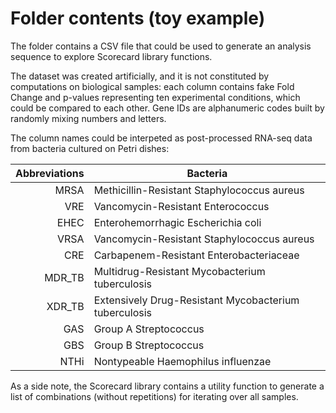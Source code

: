 # Folder contents (toy example)

The folder contains a CSV file that could be used to generate an analysis sequence to explore Scorecard library functions.

The dataset was created artificially, and it is not constituted by computations on biological samples: each column contains fake Fold Change and p-values representing ten experimental conditions, which could be compared to each other. Gene IDs are alphanumeric codes built by randomly mixing numbers and letters.

The column names could be interpeted as post-processed RNA-seq data from bacteria cultured on Petri dishes:

| Abbreviations | Bacteria |
|-----:|---------------|
|MRSA| Methicillin-Resistant Staphylococcus aureus|
|VRE| Vancomycin-Resistant Enterococcus|
|EHEC| Enterohemorrhagic Escherichia coli|
|VRSA| Vancomycin-Resistant Staphylococcus aureus|
|CRE| Carbapenem-Resistant Enterobacteriaceae|
|MDR_TB | Multidrug-Resistant Mycobacterium tuberculosis|
|XDR_TB | Extensively Drug-Resistant Mycobacterium tuberculosis|
|GAS| Group A Streptococcus|
|GBS| Group B Streptococcus|
|NTHi| Nontypeable Haemophilus influenzae|

As a side note, the Scorecard library contains a utility function to generate a list of combinations (without repetitions) for iterating over all samples.
